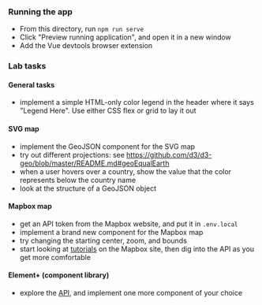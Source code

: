 ### Running the app
* From this directory, run `npm run serve`
* Click "Preview running application", and open it in a new window
* Add the Vue devtools browser extension

### Lab tasks

#### General tasks
* implement a simple HTML-only color legend in the header where it says "Legend Here". Use either CSS flex or grid to lay it out

#### SVG map
* implement the GeoJSON component for the SVG map
* try out different projections: see https://github.com/d3/d3-geo/blob/master/README.md#geoEqualEarth
* when a user hovers over a country, show the value that the color represents below the country name
* look at the structure of a GeoJSON object

#### Mapbox map
* get an API token from the Mapbox website, and put it in `.env.local`
* implement a brand new component for the Mapbox map
* try changing the starting center, zoom, and bounds
* start looking at [tutorials](https://docs.mapbox.com/help/tutorials/?product=Mapbox+GL+JS&language=JavaScript) on the Mapbox site, then dig into the API as you get more comfortable

#### Element+ (component library)
* explore the [API](https://element-plus.org/#/en-US/component/installation), and implement one more component of your choice
